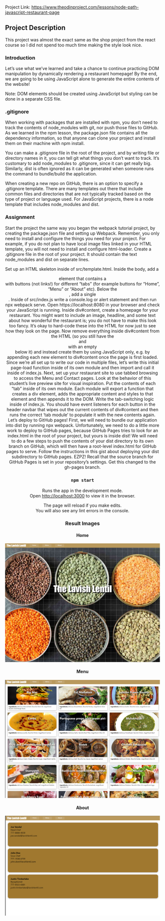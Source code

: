Project Link: https://www.theodinproject.com/lessons/node-path-javascript-restaurant-page

## Project Description
This project was almost the exact same as the shop project from the react course so I did not spend too much time making the style look nice.
### Introduction
Let’s use what we’ve learned and take a chance to continue practicing DOM manipulation by dynamically rendering a restaurant homepage! By the end, we are going to be using JavaScript alone to generate the entire contents of the website!

Note: DOM elements should be created using JavaScript but styling can be done in a separate CSS file.

### .gitignore
When working with packages that are installed with npm, you don’t need to track the contents of node_modules with git, nor push those files to GitHub. As we learned in the npm lesson, the package.json file contains all the dependency information, so that anyone can clone your project and install them on their machine with npm install.

You can make a .gitignore file in the root of the project, and by writing file or directory names in it, you can tell git what things you don’t want to track. It’s customary to add node_modules to .gitignore, since it can get really big. Similarly, dist is often ignored as it can be generated when someone runs the command to bundle/build the application.

When creating a new repo on GitHub, there is an option to specify a .gitignore template. There are many templates out there that include common files and directories that are not typically tracked based on the type of project or language used. For JavaScript projects, there is a node template that includes node_modules and dist.

### Assignment
Start the project the same way you began the webpack tutorial project, by creating the package.json file and setting up Webpack.
Remember, you only need to install and configure the things you need for your project. For example, if you do not plan to have local image files linked in your HTML template, you will not need to install and configure html-loader.
Create a .gitignore file in the root of your project. It should contain the text node_modules and dist on separate lines.

Set up an HTML skeleton inside of src/template.html. Inside the body, add a <header> element that contains a <nav> with buttons (not links!) for different “tabs” (for example buttons for “Home”, “Menu” or “About” etc). Below the <header>, add a single <div id="content">.
Inside of src/index.js write a console.log or alert statement and then run npx webpack serve. Open https://localhost:8080 in your browser and check your JavaScript is running.
Inside div#content, create a homepage for your restaurant. You might want to include an image, headline, and some text about how wonderful the restaurant is; you do not have to make this look too fancy. It’s okay to hard-code these into the HTML for now just to see how they look on the page.
Now remove everything inside div#content from the HTML (so you still have the <header> and <nav> with an empty <div id="content"> below it) and instead create them by using JavaScript only, e.g. by appending each new element to div#content once the page is first loaded. Since we’re all set up to write our code in multiple files, let’s write this initial page-load function inside of its own module and then import and call it inside of index.js.
Next, set up your restaurant site to use tabbed browsing to access the Menu and Contact pages. Look at the behavior of this student’s live preview site for visual inspiration.
Put the contents of each “tab” inside of its own module. Each module will export a function that creates a div element, adds the appropriate content and styles to that element and then appends it to the DOM.
Write the tab-switching logic inside of index.js. You should have event listeners for each button in the header navbar that wipes out the current contents of div#content and then runs the correct ‘tab module’ to populate it with the new contents again.
Let’s deploy to GitHub pages! First, we will need to bundle our application into dist by running npx webpack. Unfortunately, we need to do a little more work to deploy to GitHub pages, because GitHub Pages tries to look for an index.html in the root of your project, but yours is inside dist! We will need to do a few steps to push the contents of your dist directory to its own branch on GitHub, which will then have a root-level index.html for GitHub pages to serve.
Follow the instructions in this gist about deploying your dist subdirectory to GitHub pages. EZPZ!
Recall that the source branch for GitHub Pages is set in your repository’s settings. Get this changed to the gh-pages branch.

### `npm start`

Runs the app in the development mode.\
Open [http://localhost:3000](http://localhost:3000) to view it in the browser.

The page will reload if you make edits.\
You will also see any lint errors in the console.

### Result Images
#### Home
![Image of home page.](public/result1.png)
#### Menu
![Image of home page.](public/result2.png)
#### About
![Image of home page.](public/result3.png)
